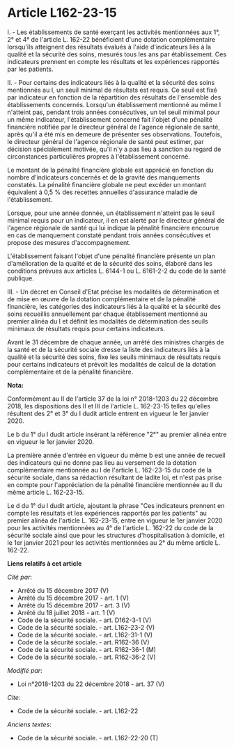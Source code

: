 # Article L162-23-15

I. - Les établissements de santé exerçant les activités mentionnées aux 1°, 2° et 4° de l'article L. 162-22 bénéficient d'une
dotation complémentaire lorsqu'ils atteignent des résultats évalués à l'aide d'indicateurs liés à la qualité et la sécurité
des soins, mesurés tous les ans par établissement. Ces indicateurs prennent en compte les résultats et les expériences
rapportés par les patients.

II. - Pour certains des indicateurs liés à la qualité et la sécurité des soins mentionnés au I, un seuil minimal de résultats
est requis. Ce seuil est fixé par indicateur en fonction de la répartition des résultats de l'ensemble des établissements
concernés. Lorsqu'un établissement mentionné au même I n'atteint pas, pendant trois années consécutives, un tel seuil minimal
pour un même indicateur, l'établissement concerné fait l'objet d'une pénalité financière notifiée par le directeur général de
l'agence régionale de santé, après qu'il a été mis en demeure de présenter ses observations. Toutefois, le directeur général
de l'agence régionale de santé peut estimer, par décision spécialement motivée, qu'il n'y a pas lieu à sanction au regard de
circonstances particulières propres à l'établissement concerné.

Le montant de la pénalité financière globale est apprécié en fonction du nombre d'indicateurs concernés et de la gravité des
manquements constatés. La pénalité financière globale ne peut excéder un montant équivalent à 0,5 % des recettes annuelles
d'assurance maladie de l'établissement.

Lorsque, pour une année donnée, un établissement n'atteint pas le seuil minimal requis pour un indicateur, il en est alerté
par le directeur général de l'agence régionale de santé qui lui indique la pénalité financière encourue en cas de manquement
constaté pendant trois années consécutives et propose des mesures d'accompagnement.

L'établissement faisant l'objet d'une pénalité financière présente un plan d'amélioration de la qualité et de la sécurité des
soins, élaboré dans les conditions prévues aux articles L. 6144-1 ou L. 6161-2-2 du code de la santé publique.

III. - Un décret en Conseil d'Etat précise les modalités de détermination et de mise en œuvre de la dotation complémentaire
et de la pénalité financière, les catégories des indicateurs liés à la qualité et la sécurité des soins recueillis
annuellement par chaque établissement mentionné au premier alinéa du I et définit les modalités de détermination des seuils
minimaux de résultats requis pour certains indicateurs.

Avant le 31 décembre de chaque année, un arrêté des ministres chargés de la santé et de la sécurité sociale dresse la liste
des indicateurs liés à la qualité et la sécurité des soins, fixe les seuils minimaux de résultats requis pour certains
indicateurs et prévoit les modalités de calcul de la dotation complémentaire et de la pénalité financière.

**Nota:**

Conformément au II de l'article 37 de la loi n° 2018-1203 du 22 décembre 2018, les dispositions des II et III de l'article L.
162-23-15 telles qu'elles résultent des 2° et 3° du I dudit article entrent en vigueur le 1er janvier 2020.

Le b du 1° du I dudit article insérant la référence "2°" au premier alinéa entre en vigueur le 1er janvier 2020.

La première année d'entrée en vigueur du même b est une année de recueil des indicateurs qui ne donne pas lieu au versement
de la dotation complémentaire mentionnée au I de l'article L. 162-23-15 du code de la sécurité sociale, dans sa rédaction
résultant de ladite loi, et n'est pas prise en compte pour l'appréciation de la pénalité financière mentionnée au II du même
article L. 162-23-15.

Le d du 1° du I dudit article, ajoutant la phrase "Ces indicateurs prennent en compte les résultats et les expériences
rapportés par les patients" au premier alinéa de l'article L. 162-23-15, entre en vigueur le 1er janvier 2020 pour les
activités mentionnées au 4° de l'article L. 162-22 du code de la sécurité sociale ainsi que pour les structures
d'hospitalisation à domicile, et le 1er janvier 2021 pour les activités mentionnées au 2° du même article L. 162-22.

**Liens relatifs à cet article**

_Cité par_:

  - Arrêté du 15 décembre 2017 (V)
  - Arrêté du 15 décembre 2017 - art. 1 (V)
  - Arrêté du 15 décembre 2017 - art. 3 (V)
  - Arrêté du 18 juillet 2018 - art. 1 (V)
  - Code de la sécurité sociale. - art. D162-3-1 (V)
  - Code de la sécurité sociale. - art. L162-23-2 (V)
  - Code de la sécurité sociale. - art. L162-31-1 (V)
  - Code de la sécurité sociale. - art. R162-36 (V)
  - Code de la sécurité sociale. - art. R162-36-1 (M)
  - Code de la sécurité sociale. - art. R162-36-2 (V)

_Modifié par_:

  - Loi n°2018-1203 du 22 décembre 2018 - art. 37 (V)

_Cite_:

  - Code de la sécurité sociale. - art. L162-22

_Anciens textes_:

  - Code de la sécurité sociale. - art. L162-22-20 (T)

